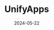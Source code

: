 ---  
layout: startup_page  
title: "UnifyApps"  
id: "unifyapps.com"  
permalink: "/unifyappsunifyapps.com05222024/"  
website: "https://www.unifyapps.com/"  
funding_round: "Seed"  
funding_amount: "$11M"  
investors: "Elevation Capital, angel investors"  
about: "UnifyApps builds a unified integration platform using generative AI to connect disparate applications. This allows for faster custom application creation, workflow automation, and real-time data synchronization, addressing the challenge of siloed applications within organizations. The platform aims to simplify integration and improve customer and employee experiences."  
markets: "SaaS, AI, Finance, Manufacturing"  
hq: "San Francisco, California, United States"  
founded_year: "2023"  
linkedin: "https://www.linkedin.com/company/unifyapps"  
twitter: ""  
instagram: ""  
facebook: ""  
crunchbase: "https://www.crunchbase.com/organization/unifyapps"  
pitchbook: "https://pitchbook.com/profiles/company/599804-11"  

date_display: "22-May-2024"  
date: "2024-05-22"

# SEO Optimization  
meta_title: "UnifyApps - Seed Funding ($11M)"  
meta_description: "UnifyApps, UnifyApps builds a unified integration platform using generative AI to connect disparate applications. This allows for faster custom application creat..."  
meta_keywords: "UnifyApps, SaaS, AI, Finance, Manufacturing, Seed funding"  
canonical_url: "https://startup.projectstartups.com/unifyappsunifyapps.com05222024/"  
---